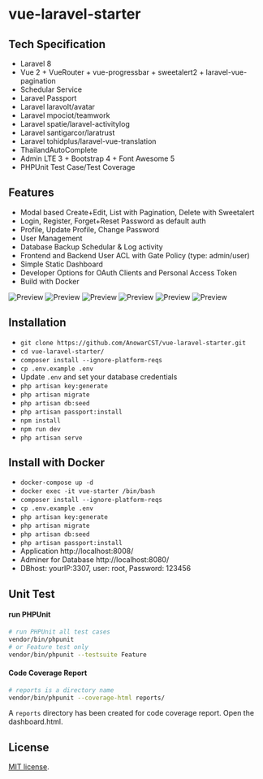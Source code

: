 # vue-laravel-starter
## Tech Specification
- Laravel 8
- Vue 2 + VueRouter + vue-progressbar + sweetalert2 + laravel-vue-pagination
- Schedular Service
- Laravel Passport
- Laravel laravolt/avatar
- Laravel mpociot/teamwork
- Laravel spatie/laravel-activitylog
- Laravel santigarcor/laratrust
- Laravel tohidplus/laravel-vue-translation
- ThailandAutoComplete
- Admin LTE 3 + Bootstrap 4 + Font Awesome 5
- PHPUnit Test Case/Test Coverage

## Features
- Modal based Create+Edit, List with Pagination, Delete with Sweetalert
- Login, Register, Forget+Reset Password as default auth
- Profile, Update Profile, Change Password
- User Management
- Database Backup Schedular & Log activity
- Frontend and Backend User ACL with Gate Policy (type: admin/user)
- Simple Static Dashboard
- Developer Options for OAuth Clients and Personal Access Token
- Build with Docker

![Preview](https://raw.githubusercontent.com/ggafiled/vue-laravel-starter/main/public/images/dashboard.png)
![Preview](https://raw.githubusercontent.com/ggafiled/vue-laravel-starter/main/public/images/console.png)
![Preview](https://raw.githubusercontent.com/ggafiled/vue-laravel-starter/main/public/images/role.png)
![Preview](https://raw.githubusercontent.com/ggafiled/vue-laravel-starter/main/public/images/user.png)
![Preview](https://raw.githubusercontent.com/ggafiled/vue-laravel-starter/main/public/images/users.png)
![Preview](https://raw.githubusercontent.com/ggafiled/vue-laravel-starter/main/public/images/waite.png)

## Installation

-   `git clone https://github.com/AnowarCST/vue-laravel-starter.git`
-   `cd vue-laravel-starter/`
-   `composer install --ignore-platform-reqs`
-   `cp .env.example .env`
-   Update `.env` and set your database credentials
-   `php artisan key:generate`
-   `php artisan migrate`
-   `php artisan db:seed`
-   `php artisan passport:install`
-   `npm install`
-   `npm run dev`
-   `php artisan serve`

## Install with Docker

-   `docker-compose up -d`
-   `docker exec -it vue-starter /bin/bash`
-   `composer install --ignore-platform-reqs`
-   `cp .env.example .env`
-   `php artisan key:generate`
-   `php artisan migrate`
-   `php artisan db:seed`
-   `php artisan passport:install`
-   Application http://localhost:8008/
-   Adminer for Database http://localhost:8080/
-   DBhost: yourIP:3307, user: root, Password: 123456

## Unit Test

#### run PHPUnit

```bash
# run PHPUnit all test cases
vendor/bin/phpunit
# or Feature test only
vendor/bin/phpunit --testsuite Feature
```

#### Code Coverage Report

```bash
# reports is a directory name
vendor/bin/phpunit --coverage-html reports/
```

A `reports` directory has been created for code coverage report. Open the dashboard.html.

## License

[MIT license](https://opensource.org/licenses/MIT).
